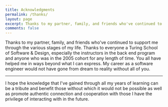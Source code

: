 ```yaml
---
title: Acknowledgments
permalink: /thanks/
layout: page
excerpt: Thanks to my partner, family, and friends who've continued to support me through the various stages of my life. Thanks to everyone a Turing School of Software & Design, especially the instructors in the back end program and anyone who was in the 2005 cohort for any length of time. You all have helped me in ways beyond what I can express. My career as a software engineer would not have gone from dream to reality without all of you.
comments: false
---
```


Thanks to my partner, family, and friends who've continued to support me through the various stages of my life. Thanks to everyone a Turing School of Software & Design, especially the instructors in the back end program and anyone who was in the 2005 cohort for any length of time. You all have helped me in ways beyond what I can express. My career as a software engineer would not have gone from dream to reality without all of you.

<hr>

I hope the knowledge that I've gained through all my years of learning can be a tribute and benefit those without which it would not be possible as well as promote authentic connection and cooperation with those I have the privilege of interacting with in the future.

